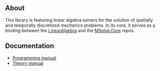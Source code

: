 ## About
This library is featuring linear algebra solvers for the solution of spatially and temporally discretized mechanics problems. In its core, it serves as a binding between the [LinearAlgebra](https://github.com/mgroupntua/linearalgebra) and the [MSolve.Core](https://github.com/mgroupntua/MSolve.Core) repos.

## Documentation
- [Programming manual](./programming.md)
- [Theory manual](./theory.md)
